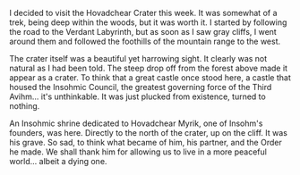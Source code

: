 I decided to visit the Hovadchear Crater this week. It was somewhat of a trek, being deep within the woods, but it was worth it. I started by following the road to the Verdant Labyrinth, but as soon as I saw gray cliffs, I went around them and followed the foothills of the mountain range to the west.

The crater itself was a beautiful yet harrowing sight. It clearly was not natural as I had been told. The steep drop off from the forest above made it appear as a crater. To think that a great castle once stood here, a castle that housed the Insohmic Council, the greatest governing force of the Third Avihm... it's unthinkable. It was just plucked from existence, turned to nothing.

An Insohmic shrine dedicated to Hovadchear Myrik, one of Insohm's founders, was here. Directly to the north of the crater, up on the cliff. It was his grave. So sad, to think what became of him, his partner, and the Order he made. We shall thank him for allowing us to live in a more peaceful world... albeit a dying one.